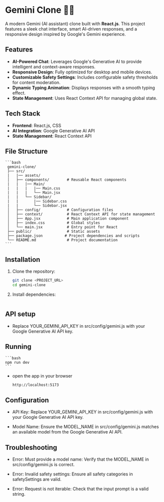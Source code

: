 # Gemini Clone 🧠🚀

A modern Gemini (AI assistant) clone built with **React.js**. This project features a sleek chat interface, smart AI-driven responses, and a responsive design inspired by Google's Gemini experience.

## Features
- **AI-Powered Chat**: Leverages Google's Generative AI to provide intelligent and context-aware responses.
- **Responsive Design**: Fully optimized for desktop and mobile devices.
- **Customizable Safety Settings**: Includes configurable safety thresholds for content moderation.
- **Dynamic Typing Animation**: Displays responses with a smooth typing effect.
- **State Management**: Uses React Context API for managing global state.

## Tech Stack
- **Frontend**: React.js, CSS
- **AI Integration**: Google Generative AI API
- **State Management**: React Context API

## File Structure

    ```bash
     gemini-clone/
     ├── src/
     |   |── assets/
     │   ├── components/        # Reusable React components
     |   |   |── Main/
     |   |   |   |── Main.css
     |   |   |   └── Main.jsx
     |   |   └── Sidebar/
     |   |       |── Sidebar.css
     |   |       └── Sidebar.jsx
     │   ├── config/            # Configuration files
     │   ├── context/           # React Context API for state management
     │   ├── App.jsx            # Main application component
     │   ├── index.css          # Global styles
     │   └── main.jsx           # Entry point for React
     ├── public/                # Static assets
     ├── package.json          # Project dependencies and scripts
     └── README.md              # Project documentation
    ```

## Installation

1. Clone the repository:
   ```bash
   git clone <PROJECT_URL>
   cd gemini-clone
    ```
2. Install dependencies:
    ```npm install / npm i
    ```

## API setup

- Replace YOUR_GEMINI_API_KEY in src/config/gemini.js with your Google    Generative AI API key.

## Running
    ```bash
    npm run dev
    ```
- open the app in your browser
    ```bash
    http://localhost:5173
    ```

## Configuration

- API Key: Replace YOUR_GEMINI_API_KEY in src/config/gemini.js with your Google Generative AI API key.

- Model Name: Ensure the MODEL_NAME in src/config/gemini.js matches an available model from the Google Generative AI API.

## Troubleshooting

- Error: Must provide a model name: 
Verify that the MODEL_NAME in src/config/gemini.js is correct.

- Error: Invalid safety settings: 
Ensure all safety categories in safetySettings are valid.

- Error: Request is not iterable: 
Check that the input prompt is a valid string.
